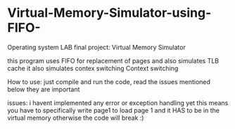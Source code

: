 # Virtual-Memory-Simulator-using-FIFO-
Operating system LAB final project: Virtual Memory Simulator

this program uses FIFO for replacement of pages and also simulates TLB cache
it also simulates contex switching Context switching 

How to use:
just compile and run the code, read the issues mentioned below they are important

issues:
i havent implemented any error or exception handling yet 
this means you have to specifically write page1 to load page 1 and it HAS to be in the virtual memory otherwise the code will break :)
